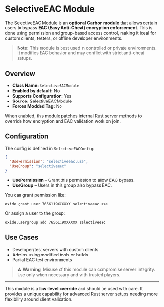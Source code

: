 # SelectiveEAC Module

The SelectiveEAC Module is an **optional Carbon module** that allows certain users to bypass **EAC (Easy Anti-Cheat) encryption enforcement**. This is done using permission and group-based access control, making it ideal for custom clients, testers, or offline developer environments.

> **Note:** This module is best used in controlled or private environments. It modifies EAC behavior and may conflict with strict anti-cheat setups.


## Overview
- **Class Name:** `SelectiveEACModule`
- **Enabled by default:** No
- **Supports Configuration:** Yes
- **Source:** [SelectiveEACModule](https://github.com/CarbonCommunity/Carbon.Modules/tree/develop/src/SelectiveEACModule)
- **Forces Modded Tag:** No

When enabled, this module patches internal Rust server methods to override how encryption and EAC validation work on join.


## Configuration
The config is defined in `SelectiveEACConfig`:

```json
{
  "UsePermission": "selectiveeac.use",
  "UseGroup": "selectiveeac"
}
```

- **UsePermission** – Grant this permission to allow EAC bypass.
- **UseGroup** – Users in this group also bypass EAC.

You can grant permission like:
```bash
oxide.grant user 7656119XXXXXX selectiveeac.use
```
Or assign a user to the group:
```bash
oxide.usergroup add 7656119XXXXXX selectiveeac
```


## Use Cases
- Developer/test servers with custom clients
- Admins using modified tools or builds
- Partial EAC test environments

> ⚠️ **Warning:** Misuse of this module can compromise server integrity. Use only when necessary and with trusted players.

---

This module is a **low-level override** and should be used with care. It provides a unique capability for advanced Rust server setups needing more flexibility around client validation.
